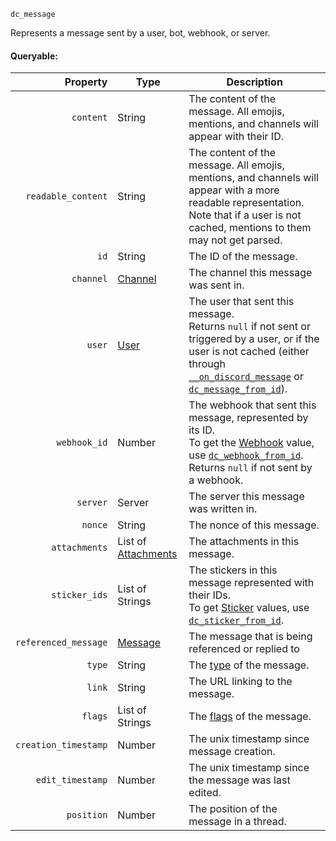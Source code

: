 `dc_message`

Represents a message sent by a user, bot, webhook, or server.

#### Queryable:

| Property             | Type                     | Description                                                                                                                                                                                    |
|---------------------:|--------------------------|------------------------------------------------------------------------------------------------------------------------------------------------------------------------------------------------|
| `content`            | String                   | The content of the message. All emojis, mentions, and channels will appear with their ID.                                                                                                      |
| `readable_content`   | String                   | The content of the message. All emojis, mentions, and channels will appear with a more readable representation.<br>Note that if a user is not cached, mentions to them may not get parsed.     |
| `id`                 | String                   | The ID of the message.                                                                                                                                                                         |
| `channel`            | [Channel][1]             | The channel this message was sent in.                                                                                                                                                          |
| `user`               | [User][2]                | The user that sent this message.<br>Returns `null` if not sent or triggered by a user, or if the user is not cached (either through [`__on_discord_message`][5] or [`dc_message_from_id`][6]). |
| `webhook_id`         | Number                   | The webhook that sent this message, represented by its ID.<br>To get the [Webhook][7] value, use [`dc_webhook_from_id`][8].<br>Returns `null` if not sent by a webhook.                        |
| `server`             | Server                   | The server this message was written in.                                                                                                                                                        |
| `nonce`              | String                   | The nonce of this message.                                                                                                                                                                     |
| `attachments`        | List of [Attachments][3] | The attachments in this message.                                                                                                                                                               |
| `sticker_ids`        | List of Strings          | The stickers in this message represented with their IDs.<br>To get [Sticker][9] values, use [`dc_sticker_from_id`][10].                                                                        |
| `referenced_message` | [Message][4]             | The message that is being referenced or replied to                                                                                                                                             |
| `type`               | String                   | The [type][11] of the message.                                                                                                                                                                 |
| `link`               | String                   | The URL linking to the message.                                                                                                                                                                |
| `flags`              | List of Strings          | The [flags][12] of the message.                                                                                                                                                                |
| `creation_timestamp` | Number                   | The unix timestamp since message creation.                                                                                                                                                     |
| `edit_timestamp`     | Number                   | The unix timestamp since the message was last edited.                                                                                                                                          |
| `position`           | Number                   | The position of the message in a thread.                                                                                                                                                       |

[1]: /values/channel.md
[2]: /values/user.md
[3]: /values/attachment.md
[4]: /values/message.md

[5]: /events/discord-message.md
[6]: /functions/values/message-from-id.md
[7]: /values/webhook.md
[8]: /functions/values/webhook-from-id.md
[9]: /values/sticker.md
[10]: /functions/values/sticker-from-id.md
[11]: https://discord.com/developers/docs/resources/message#message-object-message-types
[12]: https://discord.com/developers/docs/resources/message#message-object-message-flags